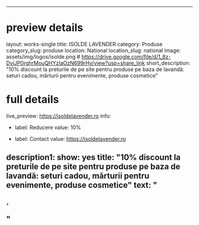 
---
# preview details
layout: works-single
title: ISOLDE LAVENDER
category: Produse
category_slug: produse
location: National
location_slug: national
image: assets/img/logos/isolde.png  #  https://drive.google.com/file/d/1_8z-DviJP0rghrMouQHYzIaOzN699rHy/view?usp=share_link
short_description: "10% discount la preturile de pe site pentru produse pe baza de lavandă: seturi cadou, mărturii pentru evenimente, produse cosmetice"

# full details
live_preview: https://isoldelavender.ro 
info:
  - label: Reducere
    value: 10%

  - label: Contact
    value: https://isoldelavender.ro 

description1:
  show: yes
  title: "10% discount la preturile de pe site pentru produse pe baza de lavandă: seturi cadou, mărturii pentru evenimente, produse cosmetice"
  text: "<p>.</p>"
---

